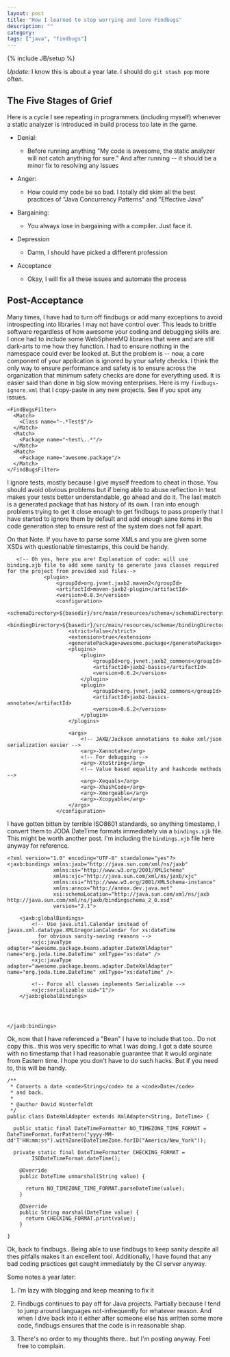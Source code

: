```yaml
---
layout: post
title: "How I learned to stop worrying and love Findbugs"
description: ""
category:  
tags: ["java", "findbugs"]
---
```

{% include JB/setup %}

*Update:* I know this is about a year late. I should do `git stash pop` more often.

## The Five Stages of Grief

Here is a cycle I see repeating in programmers (including myself) whenever a static analyzer is introduced in build process too late in the game. 

* Denial:
  - Before running anything "My code is awesome, the static analyzer will not catch anything for sure." And after running -- it should be a minor fix to resolving any issues

* Anger: 
  - How could my code be so bad. I totally did skim all the best practices of "Java Concurrency Patterns" and "Effective Java"

* Bargaining:
  - You always lose in bargaining with a compiler. Just face it.

* Depression
  - Damn, I should have picked a different profession

* Acceptance
  - Okay, I will fix all these issues and automate the process


## Post-Acceptance

Many times, I have had to turn off findbugs or add many exceptions to avoid introspecting into libraries I may not have control over. This leads to brittle software regardless of how awesome your coding and debugging skills are. I once had to include some WebSphereMQ libraries that were and are still dark-arts to me how they function. I had to ensure nothing in the namespace could ever be looked at. But the problem is -- now, a core component of your application is ignored by your safety checks. I think the only way to ensure performance and safety is to ensure across the organization that minimum safety checks are done for everything used. It is easier said than done in big slow moving enterprises. Here is my `findbugs-ignore.xml` that I copy-paste in any new projects. See if you spot any issues. 

```
<FindBugsFilter>
  <Match>
    <Class name="~.*Test$"/>
  </Match>
  <Match>
    <Package name="~test\..*"/>
  </Match>
  <Match>
    <Package name="awesome.package"/>
  </Match>
</FindBugsFilter>
```

I ignore tests, mostly because I give myself freedom to cheat in those. You should avoid obvious problems but if being able to abuse reflection in test makes your tests better understandable, go ahead and do it. The last match is a generated package that has history of its own. I ran into enough problems trying to get it close enough to get findbugs to pass properly that I have started to ignore them by default and add enough sane items in the code generation step to ensure rest of the system does not fall apart.

On that Note. If you have to parse some XMLs and you are given some XSDs with questionable timestamps, this could be handy.


```
   <!-- Oh yes, here you are! Explanation of code: will use binding.xjb file to add some sanity to generate java classes required for the project from provided xsd files-->
            <plugin>
                <groupId>org.jvnet.jaxb2.maven2</groupId>
                <artifactId>maven-jaxb2-plugin</artifactId>
                <version>0.8.3</version>
                <configuration>
                    <schemaDirectory>${basedir}/src/main/resources/schema</schemaDirectory>
                    <bindingDirectory>${basedir}/src/main/resources/schema</bindingDirectory>
                    <strict>false</strict>
                    <extension>true</extension>
                    <generatePackage>awesome.package</generatePackage>
                    <plugins>
                        <plugin>
                            <groupId>org.jvnet.jaxb2_commons</groupId>
                            <artifactId>jaxb2-basics</artifactId>
                            <version>0.6.2</version>
                        </plugin>
                        <plugin>
                            <groupId>org.jvnet.jaxb2_commons</groupId>
                            <artifactId>jaxb2-basics-annotate</artifactId>
                            <version>0.6.2</version>
                        </plugin>
                    </plugins>

                    <args>
                        <!-- JAXB/Jackson annotations to make xml/json serialization easier -->
                        <arg>-Xannotate</arg>
                        <!-- For debugging -->
                        <arg>-XtoString</arg>
                        <!-- Value based equality and hashcode methods -->
                        <arg>-Xequals</arg>
                        <arg>-XhashCode</arg>
                        <arg>-Xmergeable</arg>
                        <arg>-Xcopyable</arg>
                    </args>
                </configuration>
```

I have gotten bitten by terrible ISO8601 standards, so anything timestamp, I convert them to JODA DateTime formats immediately via a `bindings.xjb` file. This might be worth another post. I'm including the `bindings.xjb` file here anyway for reference.



```
<?xml version="1.0" encoding="UTF-8" standalone="yes"?>
<jaxb:bindings xmlns:jaxb="http://java.sun.com/xml/ns/jaxb"
               xmlns:xs="http://www.w3.org/2001/XMLSchema"
               xmlns:xjc="http://java.sun.com/xml/ns/jaxb/xjc"
               xmlns:xsi="http://www.w3.org/2001/XMLSchema-instance"
               xmlns:annox="http://annox.dev.java.net"
               xsi:schemaLocation="http://java.sun.com/xml/ns/jaxb http://java.sun.com/xml/ns/jaxb/bindingschema_2_0.xsd"
               version="2.1">

    <jaxb:globalBindings>
        <!-- Use java.util.Calendar instead of javax.xml.datatype.XMLGregorianCalendar for xs:dateTime
          for obvious sanity-saving reasons -->
        <xjc:javaType  adapter="awesome.package.beans.adapter.DateXmlAdapter" name="org.joda.time.DateTime" xmlType="xs:date" />
        <xjc:javaType  adapter="awesome.package.beans.adapter.DateXmlAdapter" name="org.joda.time.DateTime" xmlType="xs:dateTime" />

        <!-- Force all classes implements Serializable -->
        <xjc:serializable uid="1"/>
    </jaxb:globalBindings>




</jaxb:bindings>
```

Ok, now that I have referenced a "Bean" I have to include that too.. Do not copy this.. this was very specific to what I was doing. I got a date source with no timestamp that I had reasonable guarantee that it would orginate from Eastern time. I hope you don't have to do such hacks. But if you need to, this will be handy.

```
/**
 * Converts a date <code>String</code> to a <code>Date</code>
 * and back.
 *
 * @author David Winterfeldt
 */
public class DateXmlAdapter extends XmlAdapter<String, DateTime> {

  public static final DateTimeFormatter NO_TIMEZONE_TIME_FORMAT = DateTimeFormat.forPattern("yyyy-MM-dd'T'HH:mm:ss").withZone(DateTimeZone.forID("America/New_York"));

  private static final DateTimeFormatter CHECKING_FORMAT =
        ISODateTimeFormat.dateTime();

    @Override
    public DateTime unmarshal(String value) {

      return NO_TIMEZONE_TIME_FORMAT.parseDateTime(value);
    }

    @Override
    public String marshal(DateTime value) {
      return CHECKING_FORMAT.print(value);
    }

}
```

Ok, back to findbugs.. Being able to use findbugs to keep sanity despite all thes pitfalls makes it an excellent tool. Additionally, I have found that any bad coding practices get caught immediately by the CI server anyway.

Some notes a year later: 

1) I'm lazy with blogging and keep meaning to fix it

2) Findbugs continues to pay off for Java projects. Partially because I tend to jump around languages not-infrequently for whatever reason. And when I dive back into it either after someone else has written some more code, findbugs ensures that the code is in reasonable shap.

3) There's no order to my thoughts there.. but I'm posting anyway. Feel free to complain.
